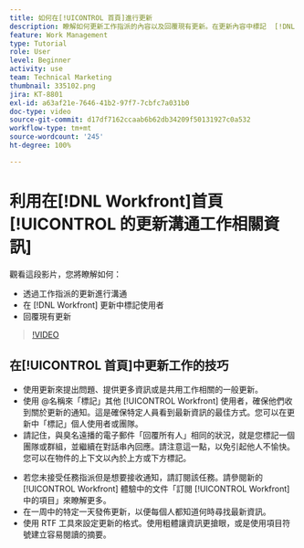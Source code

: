 ```yaml
---
title: 如何在[!UICONTROL 首頁]進行更新
description: 瞭解如何更新工作指派的內容以及回覆現有更新。在更新內容中標記  [!DNL Workfront]  使用者，以便他們收到通訊通知。
feature: Work Management
type: Tutorial
role: User
level: Beginner
activity: use
team: Technical Marketing
thumbnail: 335102.png
jira: KT-8801
exl-id: a63af21e-7646-41b2-97f7-7cbfc7a031b0
doc-type: video
source-git-commit: d17df7162ccaab6b62db34209f50131927c0a532
workflow-type: tm+mt
source-wordcount: '245'
ht-degree: 100%

---
```


# 利用在[!DNL Workfront]首頁[!UICONTROL 的更新溝通工作相關資訊]

觀看這段影片，您將瞭解如何：

* 透過工作指派的更新進行溝通
* 在 [!DNL Workfront] 更新中標記使用者
* 回覆現有更新

>[!VIDEO](https://video.tv.adobe.com/v/335102/?quality=12&learn=on&enablevpops)

## 在[!UICONTROL 首頁]中更新工作的技巧

* 使用更新來提出問題、提供更多資訊或是共用工作相關的一般更新。
* 使用 @名稱來「標記」其他 [!UICONTROL Workfront] 使用者，確保他們收到關於更新的通知。這是確保特定人員看到最新資訊的最佳方式。您可以在更新中「標記」個人使用者或團隊。
* 請記住，與臭名遠播的電子郵件「回覆所有人」相同的狀況，就是您標記一個團隊或群組，並繼續在對話串內回應。請注意這一點，以免引起他人不愉快。您可以在物件的上下文以內於上方或下方標記。

<!---
paragraph below needs a hyperlink to an article
--->

* 若您未接受任務指派但是想要接收通知，請訂閱該任務。請參閱新的 [!UICONTROL Workfront] 體驗中的文件「訂閱 [!UICONTROL Workfront] 中的項目」來瞭解更多。
* 在一周中的特定一天發佈更新，以便每個人都知道何時尋找最新資訊。
* 使用 RTF 工具來設定更新的格式。使用粗體讓資訊更搶眼，或是使用項目符號建立容易閱讀的摘要。

<!---
learn more URLs
--->
